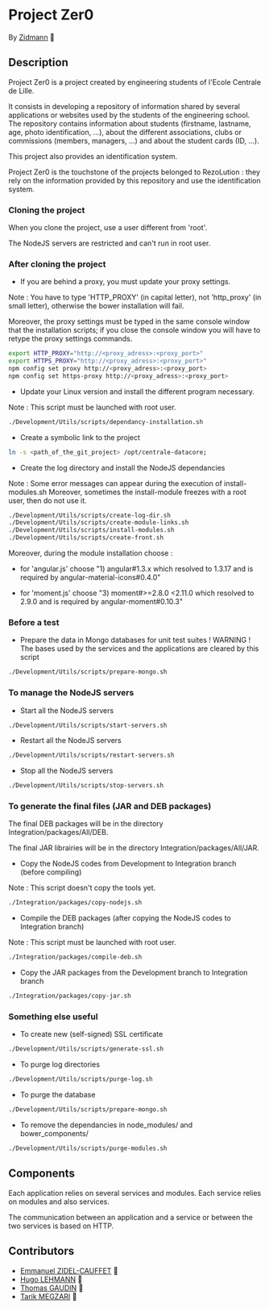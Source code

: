 # Project Zer0

By [Zidmann](mailto:emmanuel.zidel@gmail.com) :bow:

## Description

Project Zer0 is a project created by engineering students of l'Ecole Centrale de Lille.

It consists in developing a repository of information shared by several applications or websites used by the students of the engineering school.
The repository contains information about students (firstname, lastname, age, photo identification, ...), about the different associations, clubs or commissions (members, managers, ...) and about the student cards (ID, ...).

This project also provides an identification system.

Project Zer0 is the touchstone of the projects belonged to RezoLution : they rely on the information provided by this repository and use the identification system.

### Cloning the project

When you clone the project, use a user different from 'root'.

The NodeJS servers are restricted and can't run in root user.

### After cloning the project

* If you are behind a proxy, you must update your proxy settings.

Note : You have to type 'HTTP_PROXY' (in capital letter), not 'http_proxy' (in small letter), otherwise the bower installation will fail.

Moreover, the proxy settings must be typed in the same console window that the installation scripts; if you close the console window you will have to retype the proxy settings commands.

```bash
export HTTP_PROXY="http://<proxy_adress>:<proxy_port>"
export HTTPS_PROXY="http://<proxy_adress>:<proxy_port>"
npm config set proxy http://<proxy_adress>:<proxy_port>
npm config set https-proxy http://<proxy_adress>:<proxy_port>
```

* Update your Linux version and install the different program necessary.

Note : This script must be launched with root user.

```bash
./Development/Utils/scripts/dependancy-installation.sh
```

* Create a symbolic link to the project
```bash
ln -s <path_of_the_git_project> /opt/centrale-datacore;
```

* Create the log directory and install the NodeJS dependancies

Note :
Some error messages can appear during the execution of install-modules.sh
Moreover, sometimes the install-module freezes with a root user, then do not use it.

```bash
./Development/Utils/scripts/create-log-dir.sh
./Development/Utils/scripts/create-module-links.sh
./Development/Utils/scripts/install-modules.sh
./Development/Utils/scripts/create-front.sh
```

Moreover, during the module installation choose :

- for 'angular.js' choose "1) angular#1.3.x which resolved to 1.3.17 and is required by angular-material-icons#0.4.0"

- for 'moment.js' choose "3) moment#>=2.8.0 <2.11.0 which resolved to 2.9.0 and is required by angular-moment#0.10.3"


### Before a test

* Prepare the data in Mongo databases for unit test suites
! WARNING ! The bases used by the services and the applications are cleared by this script
```bash
./Development/Utils/scripts/prepare-mongo.sh
```

### To manage the NodeJS servers

* Start all the NodeJS servers
```bash
./Development/Utils/scripts/start-servers.sh
```

* Restart all the NodeJS servers
```bash
./Development/Utils/scripts/restart-servers.sh
```

* Stop all the NodeJS servers
```bash
./Development/Utils/scripts/stop-servers.sh
```

### To generate the final files (JAR and DEB packages)

The final DEB packages will be in the directory Integration/packages/All/DEB.

The final JAR librairies will be in the directory Integration/packages/All/JAR.

* Copy the NodeJS codes from Development to Integration branch (before compiling)

Note : This script doesn't copy the tools yet.

```bash
./Integration/packages/copy-nodejs.sh
```

* Compile the DEB packages (after copying the NodeJS codes to Integration branch)

Note : This script must be launched with root user.

```bash
./Integration/packages/compile-deb.sh
```

* Copy the JAR packages from the Development branch to Integration branch
```bash
./Integration/packages/copy-jar.sh
```


### Something else useful

* To create new (self-signed) SSL certificate
```bash
./Development/Utils/scripts/generate-ssl.sh
```

* To purge log directories
```bash
./Development/Utils/scripts/purge-log.sh
```

* To purge the database
```bash
./Development/Utils/scripts/prepare-mongo.sh
```

* To remove the dependancies in node_modules/ and bower_components/
```bash
./Development/Utils/scripts/purge-modules.sh
```

## Components

Each application relies on several services and modules.
Each service relies on modules and also services.

The communication between an application and a service or between the two services is based on HTTP.

## Contributors

* [Emmanuel ZIDEL-CAUFFET](mailto:emmanuel.zidel@gmail.com) :bow:
* [Hugo LEHMANN](mailto:shogi31@gmail.com) :bow:
* [Thomas GAUDIN](mailto:t.goudine@gmail.com) :bow:
* [Tarik MEGZARI](mailto:tarikmegzari@gmail.com) :bow:
